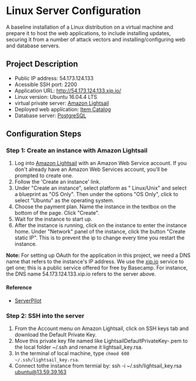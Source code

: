 # Linux Server Configuration
A baseline installation of a Linux distribution on a virtual machine and prepare it to host the web applications, to include installing updates, securing it from a number of attack vectors and installing/configuring web and database servers.

## Project Description
- Public IP address: 54.173.124.133
- Acessible SSH port: 2200
- Application URL: http://54.173.124.133.xip.io/ 
- Linux version: Ubuntu 16.04.4 LTS
- virtual private server: [Amazon Lightsail](https://lightsail.aws.amazon.com)
- Deployed web application: [Item Catalog](https://github.com/blueblackw/item-catalog)
- Database server: [PostgreSQL](https://www.postgresql.org)

## Configuration Steps
### Step 1: Create an instance with Amazon Lightsail
1. Log into [Amazon Lightsail]((https://lightsail.aws.amazon.com)) with an Amazon Web Service account. If you don't already have an Amazon Web Services account, you'll be prompted to create one.
2. Follow the 'Create an instance' link.
3. Under "Create an instance", select platform as " Linux/Unix" and select a blueprint as "OS Only". Then under the options "OS Only", click to select "Ubuntu" as the operating system. 
4. Choose the payment plan. Name the instance in the textbox on the bottom of the page. Click "Create".
5. Wait for the instance to start up.
6. After the instance is running, click on the instance to enter the instance home. Under "Network" panel of the instance, click the button "Create static IP". This is to prevent the ip to change every time you restart the instance.

**Note:** For setting up OAuth for the application in this project, we need a DNS name that refers to the instance's IP address. We use the [xip.io](http://xip.io/) service to get one; this is a public service offered for free by Basecamp. For instance, the DNS name 54.173.124.133.xip.io refers to the server above.

#### Reference 
- [ServerPilot](https://serverpilot.io/community/articles/how-to-create-a-server-on-amazon-lightsail.html)


### Step 2: SSH into the server
1. From the Account menu on Amazon Lightsail, click on SSH keys tab and download the Default Private Key.
2. Move this private key file named like LightsailDefaultPrivateKey-.pem to the local folder ~/.ssh and rename it lightsail_key.rsa.
3. In the terminal of local machine, type `chmod 600 ~/.ssh/lightsail_key.rsa`.
4. Connect tothe instance from termial by: ssh -i ~/.ssh/lightsail_key.rsa ubuntu@13.59.39.163

   


